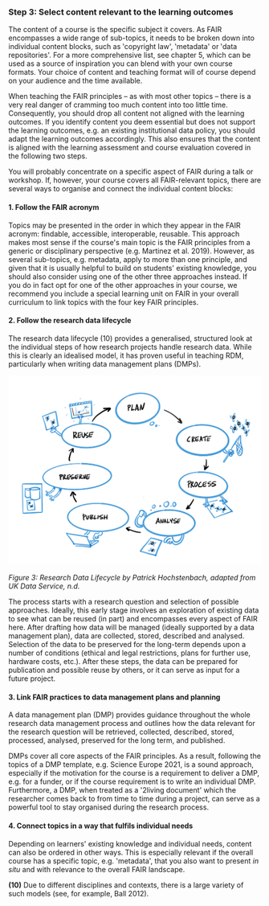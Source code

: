 ### Step 3: Select content relevant to the learning outcomes

The content of a course is the specific subject it covers. As FAIR encompasses a wide range of sub-topics, it needs to be broken down into individual content blocks, such as ‛copyright law&#39;, ‛metadata&#39; or ‛data repositories&#39;. For a more comprehensive list, see chapter 5, which can be used as a source of inspiration you can blend with your own course formats. Your choice of content and teaching format will of course depend on your audience and the time available.

When teaching the FAIR principles – as with most other topics – there is a very real danger of cramming too much content into too little time. Consequently, you should drop all content not aligned with the learning outcomes. If you identify content you deem essential but does not support the learning outcomes, e.g. an existing institutional data policy, you should adapt the learning outcomes accordingly. This also ensures that the content is aligned with the learning assessment and course evaluation covered in the following two steps.

You will probably concentrate on a specific aspect of FAIR during a talk or workshop. If, however, your course covers all FAIR-relevant topics, there are several ways to organise and connect the individual content blocks:

#### 1. Follow the FAIR acronym

Topics may be presented in the order in which they appear in the FAIR acronym: findable, accessible, interoperable, reusable. This approach makes most sense if the course&#39;s main topic is the FAIR principles from a generic or disciplinary perspective (e.g. Martinez et al. 2019). However, as several sub-topics, e.g. metadata, apply to more than one principle, and given that it is usually helpful to build on students&#39; existing knowledge, you should also consider using one of the other three approaches instead. If you do in fact opt for one of the other approaches in your course, we recommend you include a special learning unit on FAIR in your overall curriculum to link topics with the four key FAIR principles.

#### 2. Follow the research data lifecycle

The research data lifecycle (10) provides a generalised, structured look at the individual steps of how research projects handle research data. While this is clearly an idealised model, it has proven useful in teaching RDM, particularly when writing data management plans (DMPs).

![](../Images/4_2_figure_3.png)

_Figure 3: Research Data Lifecycle by Patrick Hochstenbach, adapted from UK Data Service, n.d._

The process starts with a research question and selection of possible approaches. Ideally, this early stage involves an exploration of existing data to see what can be reused (in part) and encompasses every aspect of FAIR here. After drafting how data will be managed (ideally supported by a data management plan), data are collected, stored, described and analysed. Selection of the data to be preserved for the long-term depends upon a number of conditions (ethical and legal restrictions, plans for further use, hardware costs, etc.). After these steps, the data can be prepared for publication and possible reuse by others, or it can serve as input for a future project.

#### 3. Link FAIR practices to data management plans and planning

A data management plan (DMP) provides guidance throughout the whole research data management process and outlines how the data relevant for the research question will be retrieved, collected, described, stored, processed, analysed, preserved for the long term, and published.

DMPs cover all core aspects of the FAIR principles. As a result, following the topics of a DMP template, e.g. Science Europe 2021, is a sound approach, especially if the motivation for the course is a requirement to deliver a DMP, e.g. for a funder, or if the course requirement is to write an individual DMP. Furthermore, a DMP, when treated as a &#39;2living document&#39; which the researcher comes back to from time to time during a project, can serve as a powerful tool to stay organised during the research process.

#### 4. Connect topics in a way that fulfils individual needs

Depending on learners&#39; existing knowledge and individual needs, content can also be ordered in other ways. This is especially relevant if the overall course has a specific topic, e.g. &#39;metadata&#39;, that you also want to present _in situ_ and with relevance to the overall FAIR landscape.

**(10)** Due to different disciplines and contexts, there is a large variety of such models (see, for example, Ball 2012).
